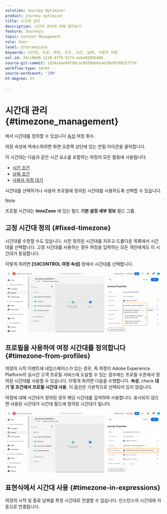 ```yaml
---
solution: Journey Optimizer
product: journey optimizer
title: 시간대 관리
description: 시간대 관리에 대해 알아보기
feature: Journeys
topic: Content Management
role: User
level: Intermediate
keywords: 시간대, 속성, 여정, 조건, 시간, 날짜, 사용자 지정
exl-id: 3bcc08d6-1210-4ff9-92f4-edee8285b469
source-git-commit: 1d30c6ae49fd0cac0559eb42a629b59708157f7d
workflow-type: tm+mt
source-wordcount: '290'
ht-degree: 2%

---
```


# 시간대 관리 {#timezone_management}

에서 시간대를 정의할 수 있습니다 [속성](../building-journeys/journey-gs.md#change-properties) 여정 횟수.

여정 속성에 액세스하려면 화면 오른쪽 상단에 있는 연필 아이콘을 클릭합니다.

이 시간대는 다음과 같은 시간 요소를 포함하는 여정의 모든 활동에 사용됩니다.

* [시간 조건](../building-journeys/condition-activity.md#time_condition)
* [날짜 조건](../building-journeys/condition-activity.md#date_condition)
* [사용자 지정 대기](../building-journeys/wait-activity.md#custom)

<!--
* [Fixed date wait](../building-journeys/wait-activity.md#fixed_date)
-->

시간대를 선택하거나 사용자 프로필에 정의된 시간대를 사용하도록 선택할 수 있습니다.

>[!NOTE]
>
>프로필 시간대는 **timeZone** 에 있는 필드 **기본 설정 세부 정보** 필드 그룹.

## 고정 시간대 정의 {#fixed-timezone}

시간대를 수정할 수도 있습니다. 사전 정의된 시간대를 지우고 드롭다운 목록에서 시간대를 선택합니다. 고정 시간대를 사용하는 경우 여정을 입력하는 모든 개인에게도 이 시간대가 동일합니다.

이렇게 하려면 **[!UICONTROL 여정 속성]** 창에서 시간대를 선택합니다.

![](assets/journey72.png)

## 프로필을 사용하여 여정 시간대를 정의합니다 {#timezone-from-profiles}

여정의 시작 이벤트에 네임스페이스가 있는 경우, 즉 여정이 Adobe Experience Platform의 실시간 고객 프로필 서비스에 도달할 수 있는 경우에는 프로필 수준에서 정의된 시간대를 사용할 수 있습니다. 이렇게 하려면 다음을 수행합니다. **속성**, check **대기 및 조건에서 프로필 시간대 사용**. 이 옵션은 기본적으로 선택되어 있지 않습니다.

여정에 대해 시간대가 정의된 경우 해당 시간대를 검색하여 사용합니다. 표시되지 않으면 사용된 시간대가 시간대 필드에 정의된 시간대가 됩니다.

![](assets/journey73.png)

## 표현식에서 시간대 사용 {#timezone-in-expressions}

여정의 시작 및 종료 날짜를 특정 시간대로 연결할 수 없습니다. 인스턴스의 시간대와 자동으로 연결됩니다.
